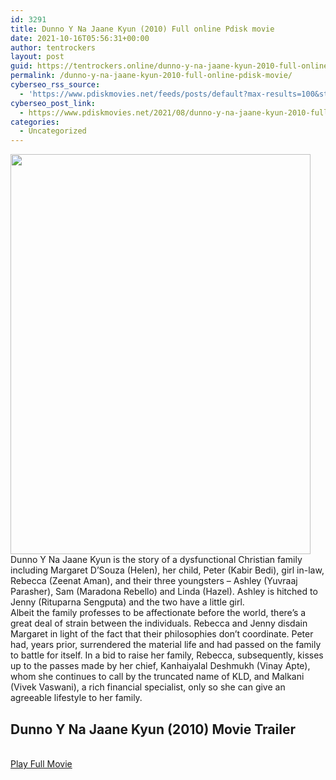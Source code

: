 ```yaml
---
id: 3291
title: Dunno Y Na Jaane Kyun (2010) Full online Pdisk movie
date: 2021-10-16T05:56:31+00:00
author: tentrockers
layout: post
guid: https://tentrockers.online/dunno-y-na-jaane-kyun-2010-full-online-pdisk-movie/
permalink: /dunno-y-na-jaane-kyun-2010-full-online-pdisk-movie/
cyberseo_rss_source:
  - 'https://www.pdiskmovies.net/feeds/posts/default?max-results=100&start-index=1101'
cyberseo_post_link:
  - https://www.pdiskmovies.net/2021/08/dunno-y-na-jaane-kyun-2010-full-online.html
categories:
  - Uncategorized
---
```

<div class="separator">
  <a href="https://1.bp.blogspot.com/-RteO6XFbpMs/YRD8EbgLAnI/AAAAAAAAAE8/q7_x-yGbFAAfzu6U58-6lXfESZ0VvoSfACLcBGAsYHQ/s2048/Dunno%2BY%2BNa%2BJaane%2BKyun%2B%25282010%2529%2BFull%2Bonline%2BPdisk%2Bmovie.jpg" imageanchor="1"><img loading="lazy" border="0" data-original-height="2048" data-original-width="1536" height="640" src="https://1.bp.blogspot.com/-RteO6XFbpMs/YRD8EbgLAnI/AAAAAAAAAE8/q7_x-yGbFAAfzu6U58-6lXfESZ0VvoSfACLcBGAsYHQ/w480-h640/Dunno%2BY%2BNa%2BJaane%2BKyun%2B%25282010%2529%2BFull%2Bonline%2BPdisk%2Bmovie.jpg" width="480" /></a>
</div>



<div>
  <div>
    <span>Dunno Y Na Jaane Kyun is the story of a dysfunctional Christian family including Margaret D&#8217;Souza (Helen), her child, Peter (Kabir Bedi), girl in-law, Rebecca (Zeenat Aman), and their three youngsters – Ashley (Yuvraaj Parasher), Sam (Maradona Rebello) and Linda (Hazel). Ashley is hitched to Jenny (Rituparna Sengputa) and the two have a little girl.&nbsp;</span>
  </div>
  
  <div>
    <span>Albeit the family professes to be affectionate before the world, there&#8217;s a great deal of strain between the individuals. Rebecca and Jenny disdain Margaret in light of the fact that their philosophies don&#8217;t coordinate. Peter had, years prior, surrendered the material life and had passed on the family to battle for itself. In a bid to raise her family, Rebecca, subsequently, kisses up to the passes made by her chief, Kanhaiyalal Deshmukh (Vinay Apte), whom she continues to call by the truncated name of KLD, and Malkani (Vivek Vaswani), a rich financial specialist, only so she can give an agreeable lifestyle to her family.</span>
  </div>
</div>

<div>
  <h2>
    <span>Dunno Y Na Jaane Kyun (2010) Movie Trailer</span>
  </h2>
</div>

  
<a href="https://kofilink.com/1/bnYyaTkxMDAyaWVi?dn=1" onclick="window.open('https://kofilink.com/1/bnYyaTkxMDAyaWVi?dn=1','popup','width=600,height=600'); return false;" target="popup" rel="noopener"><br /> Play Full Movie<br /> </a>